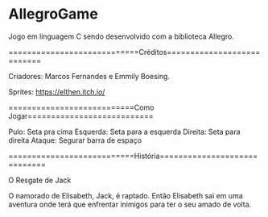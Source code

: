 # AllegroGame
Jogo em linguagem C sendo desenvolvido com a biblioteca Allegro.

============================Créditos===========================

Criadores: Marcos Fernandes e Emmily Boesing.

Sprites: https://elthen.itch.io/

===========================Como Jogar===========================

Pulo: Seta pra cima
Esquerda: Seta para a esquerda
Direita: Seta para direita
Ataque:  Segurar barra de espaço

===========================História=============================

O Resgate de Jack

O namorado de Elisabeth, Jack, é raptado. Então Elisabeth
sai em uma aventura onde terá que enfrentar inimigos para
ter o seu amado de volta.

